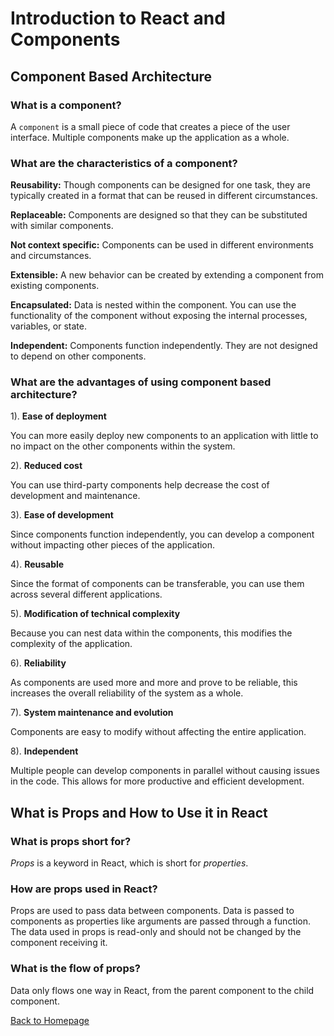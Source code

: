 # Introduction to React and Components

## Component Based Architecture

### What is a component?

A `component` is a small piece of code that creates a piece of the user interface. Multiple components make up the application as a whole. 

### What are the characteristics of a component?

**Reusability:** Though components can be designed for one task, they are typically created in a format that can be reused in different circumstances.

**Replaceable:** Components are designed so that they can be substituted with similar components.

**Not context specific:** Components can be used in different environments and circumstances.

**Extensible:** A new behavior can be created by extending a component from existing components.

**Encapsulated:** Data is nested within the component. You can use the functionality of the component without exposing the internal processes, variables, or state.

**Independent:** Components function independently. They are not designed to depend on other components.

### What are the advantages of using component based architecture?

1). **Ease of deployment** 

You can more easily deploy new components to an application with little to no impact on the other components within the system.

2). **Reduced cost**

You can use third-party components help decrease the cost of development and maintenance.

3). **Ease of development**

Since components function independently, you can develop a component without impacting other pieces of the application.

4). **Reusable** 

Since the format of components can be transferable, you can use them across several different applications.

5). **Modification of technical complexity**

Because you can nest data within the components, this modifies the complexity of the application.

6). **Reliability**

As components are used more and more and prove to be reliable, this increases the overall reliability of the system as a whole.

7). **System maintenance and evolution**

Components are easy to modify without affecting the entire application.

8). **Independent**

Multiple people can develop components in parallel without causing issues in the code. This allows for more productive and efficient development. 

## What is Props and How to Use it in React

### What is props short for?

*Props* is a keyword in React, which is short for *properties*.

### How are props used in React?

Props are used to pass data between components. Data is passed to components as properties like arguments are passed through a function. The data used in props is read-only and should not be changed by the component receiving it. 

### What is the flow of props?

Data only flows one way in React, from the parent component to the child component.

[Back to Homepage](../README.md)